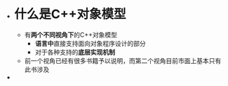- # 什么是C++对象模型
	- 有**两个不同视角下**的C++对象模型
		- **语言中**直接支持面向对象程序设计的部分
		- 对于各种支持的**底层实现机制**
	- 前一个视角已经有很多书籍予以说明，而第二个视角目前市面上基本只有此书涉及
-